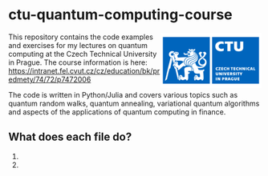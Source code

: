 # ctu-quantum-computing-course

<img src="ctu.png" alt="alt text" width="200" align="right">

This repository contains the code examples and exercises for my lectures on quantum computing at the Czech Technical University in Prague. 
The course information is here: https://intranet.fel.cvut.cz/cz/education/bk/predmety/74/72/p7472006

The code is written in Python/Julia and covers various topics such as quantum random walks, quantum annealing, variational quantum algorithms and aspects of the applications of quantum computing in finance.

## What does each file do?

01. 
02. 
